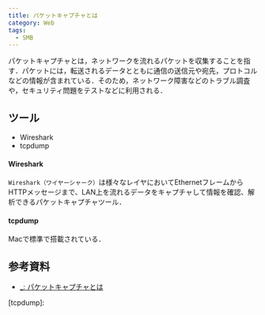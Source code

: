 ```yaml
---
title: パケットキャプチャとは
category: Web
tags:
  - SMB
---
```



パケットキャプチャとは，ネットワークを流れるパケットを収集することを指す．パケットには，転送されるデータとともに通信の送信元や宛先，プロトコルなどの情報が含まれている．そのため，ネットワーク障害などのトラブル調査や，セキュリティ問題をテストなどに利用される．

<!-- more -->

## ツール

- Wireshark
- tcpdump

#### Wireshark
`Wireshark（ワイヤーシャーク）`は様々なレイヤにおいてEthernetフレームからHTTPメッセージまで、LAN上を流れるデータをキャプチャして情報を確認、解析できるパケットキャプチャツール．


#### tcpdump

Macで標準で搭載されている．


## 参考資料
- [_: パケットキャプチャとは](https://www.manageengine.jp/products/NetFlow_Analyzer/solution_packet-capture.html)




<!-- リンク -->
[tcpdump]: